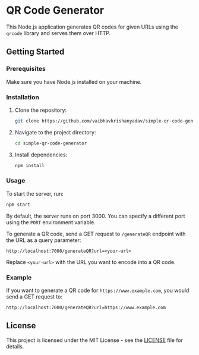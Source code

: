 # QR Code Generator

This Node.js application generates QR codes for given URLs using the `qrcode` library and serves them over HTTP.

## Getting Started

### Prerequisites

Make sure you have Node.js installed on your machine.

### Installation

1. Clone the repository:

   ```bash
   git clone https://github.com/vaibhavkrishanyadav/simple-qr-code-generator
   ```

2. Navigate to the project directory:

   ```bash
   cd simple-qr-code-generator
   ```

3. Install dependencies:

   ```bash
   npm install
   ```

### Usage

To start the server, run:

```bash
npm start
```

By default, the server runs on port 3000. You can specify a different port using the `PORT` environment variable.

To generate a QR code, send a GET request to `/generateQR` endpoint with the URL as a query parameter:

```
http://localhost:7000/generateQR?url=<your-url>
```

Replace `<your-url>` with the URL you want to encode into a QR code.

### Example

If you want to generate a QR code for `https://www.example.com`, you would send a GET request to:

```
http://localhost:7000/generateQR?url=https://www.example.com
```

## License

This project is licensed under the MIT License - see the [LICENSE](LICENSE) file for details.